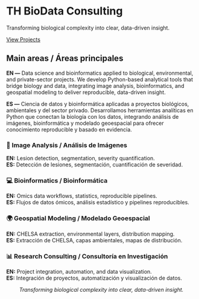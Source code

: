 <div id="th-hero">
    <div class="hero__bg"></div>
    <div class="hero__content">
        <h1 class="hero__title">TH BioData Consulting</h1>
        <p class="hero__tag">Transforming biological complexity into clear, data-driven insight.</p>
        <a href="projects/" class="hero__cta">View Projects</a>
    </div>
</div>

<section class="th-section">
<h2>Main areas / Áreas principales</h2>
<p class="th-paragraph">
  <strong>EN —</strong> Data science and bioinformatics applied to biological, environmental, and private-sector projects.  
  We develop Python-based analytical tools that bridge biology and data, integrating image analysis, bioinformatics, and geospatial modeling to deliver reproducible, data-driven insight.
</p>
<p class="th-paragraph">
  <strong>ES —</strong> Ciencia de datos y bioinformática aplicadas a proyectos biológicos, ambientales y del sector privado.  
  Desarrollamos herramientas analíticas en Python que conectan la biología con los datos, integrando análisis de imágenes, bioinformática y modelado geoespacial para ofrecer conocimiento reproducible y basado en evidencia.
</p>
</section>

<section class="th-cards">
  <div class="th-card">
    <h3>🧬 Image Analysis / Análisis de Imágenes</h3>
    <p><strong>EN:</strong> Lesion detection, segmentation, severity quantification.<br>
    <strong>ES:</strong> Detección de lesiones, segmentación, cuantificación de severidad.</p>
  </div>

  <div class="th-card">
    <h3>💻 Bioinformatics / Bioinformática</h3>
    <p><strong>EN:</strong> Omics data workflows, statistics, reproducible pipelines.<br>
    <strong>ES:</strong> Flujos de datos ómicos, análisis estadístico y pipelines reproducibles.</p>
  </div>

  <div class="th-card">
    <h3>🌍 Geospatial Modeling / Modelado Geoespacial</h3>
    <p><strong>EN:</strong> CHELSA extraction, environmental layers, distribution mapping.<br>
    <strong>ES:</strong> Extracción de CHELSA, capas ambientales, mapas de distribución.</p>
  </div>

  <div class="th-card">
    <h3>📊 Research Consulting / Consultoría en Investigación</h3>
    <p><strong>EN:</strong> Project integration, automation, and data visualization.<br>
    <strong>ES:</strong> Integración de proyectos, automatización y visualización de datos.</p>
  </div>
</section>

<div align="center" class="th-footer-quote">
  <em>Transforming biological complexity into clear, data-driven insight.</em>
</div>
